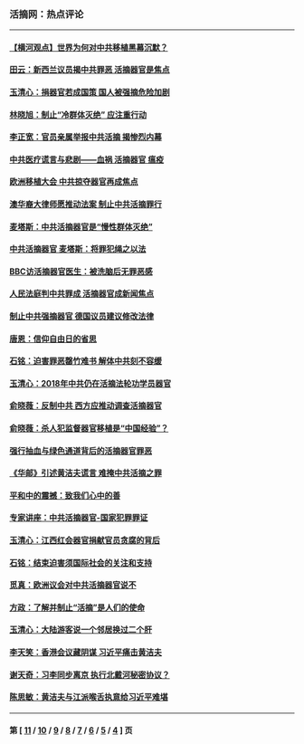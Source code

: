 ### 活摘网：热点评论
---
#### [【横河观点】世界为何对中共移植黑幕沉默？](../../pages/nf5879/n13244249.md?02060430) 
#### [田云：新西兰议员揭中共罪恶 活摘器官是焦点](../../pages/nf5879/n13070629.md?02060430) 
#### [玉清心：捐器官若成国策 国人被强摘危险加剧](../../pages/nf5879/n12802713.md?02060430) 
#### [林晓旭：制止“冷群体灭绝” 应注重行动](../../pages/nf5879/n12779736.md?02060430) 
#### [李正宽：官员亲属举报中共活摘 揭惨烈内幕](../../pages/nf5879/n12684490.md?02060430) 
#### [中共医疗谎言与悲剧——血祸 活摘器官 瘟疫](../../pages/nf5879/n12372103.md?02060430) 
#### [欧洲移植大会 中共掠夺器官再成焦点](../../pages/nf5879/n11538883.md?02060430) 
#### [澳华裔大律师愿推动法案 制止中共活摘罪行](../../pages/nf5879/n11377039.md?02060430) 
#### [麦塔斯：中共活摘器官是“慢性群体灭绝”](../../pages/nf5879/n11350529.md?02060430) 
#### [中共活摘器官 麦塔斯：将罪犯绳之以法](../../pages/nf5879/n11347973.md?02060430) 
#### [BBC访活摘器官医生：被洗脑后无罪恶感](../../pages/nf5879/n11335935.md?02060430) 
#### [人民法庭判中共罪成 活摘器官成新闻焦点](../../pages/nf5879/n11331578.md?02060430) 
#### [制止中共强摘器官 德国议员建议修改法律](../../pages/nf5879/n11249451.md?02060430) 
#### [唐恩：信仰自由日的省思](../../pages/nf5879/n11003525.md?02060430) 
#### [石铭：迫害罪恶罄竹难书  解体中共刻不容缓](../../pages/nf5879/n10942855.md?02060430) 
#### [玉清心：2018年中共仍在活摘法轮功学员器官](../../pages/nf5879/n10914646.md?02060430) 
#### [俞晓薇：反制中共 西方应推动调查活摘器官](../../pages/nf5879/n10794671.md?02060430) 
#### [俞晓薇：杀人犯监督器官移植是“中国经验”？](../../pages/nf5879/n10466427.md?02060430) 
#### [强行抽血与绿色通道背后的活摘器官罪恶](../../pages/nf5879/n10004708.md?02060430) 
#### [《华邮》引述黄洁夫谎言 难掩中共活摘之罪](../../pages/nf5879/n9642309.md?02060430) 
#### [平和中的震撼：致我们心中的善](../../pages/nf5879/n9021123.md?02060430) 
#### [专家讲座：中共活摘器官-国家犯罪罪证](../../pages/nf5879/n8828153.md?02060430) 
#### [玉清心：江西红会器官捐献官员贪腐的背后](../../pages/nf5879/n8522122.md?02060430) 
#### [石铭：结束迫害须国际社会的关注和支持](../../pages/nf5879/n8443497.md?02060430) 
#### [觅真：欧洲议会对中共活摘器官说不](../../pages/nf5879/n8337486.md?02060430) 
#### [方政：了解并制止“活摘”是人们的使命](../../pages/nf5879/n8329214.md?02060430) 
#### [玉清心：大陆游客说一个邻居换过二个肝](../../pages/nf5879/n8291404.md?02060430) 
#### [李天笑：香港会议藏阴谋 习近平痛击黄洁夫](../../pages/nf5879/n8241459.md?02060430) 
#### [谢天奇：习李同步离京 执行北戴河秘密协议？](../../pages/nf5879/n8230418.md?02060430) 
#### [陈思敏：黄洁夫与江派喉舌执意给习近平难堪](../../pages/nf5879/n8222166.md?02060430) 

---
#### 第 [ [11](./11.md?02060430) / [10](./10.md?02060430) / [9](./9.md?02060430) / [8](./8.md?02060430) / [7](./7.md?02060430) / [6](./6.md?02060430) / [5](./5.md?02060430) / [4](./4.md?02060430) ] 页
